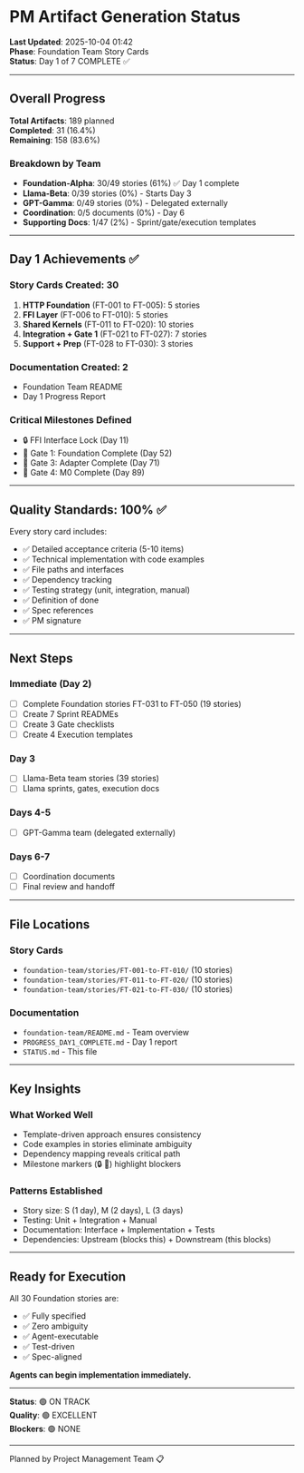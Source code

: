 # PM Artifact Generation Status

**Last Updated**: 2025-10-04 01:42  
**Phase**: Foundation Team Story Cards  
**Status**: Day 1 of 7 COMPLETE ✅

---

## Overall Progress

**Total Artifacts**: 189 planned  
**Completed**: 31 (16.4%)  
**Remaining**: 158 (83.6%)

### Breakdown by Team
- **Foundation-Alpha**: 30/49 stories (61%) ✅ Day 1 complete
- **Llama-Beta**: 0/39 stories (0%) - Starts Day 3
- **GPT-Gamma**: 0/49 stories (0%) - Delegated externally
- **Coordination**: 0/5 documents (0%) - Day 6
- **Supporting Docs**: 1/47 (2%) - Sprint/gate/execution templates

---

## Day 1 Achievements ✅

### Story Cards Created: 30
1. **HTTP Foundation** (FT-001 to FT-005): 5 stories
2. **FFI Layer** (FT-006 to FT-010): 5 stories
3. **Shared Kernels** (FT-011 to FT-020): 10 stories
4. **Integration + Gate 1** (FT-021 to FT-027): 7 stories
5. **Support + Prep** (FT-028 to FT-030): 3 stories

### Documentation Created: 2
- Foundation Team README
- Day 1 Progress Report

### Critical Milestones Defined
- 🔒 FFI Interface Lock (Day 11)
- 🎯 Gate 1: Foundation Complete (Day 52)
- 🎯 Gate 3: Adapter Complete (Day 71)
- 🎯 Gate 4: M0 Complete (Day 89)

---

## Quality Standards: 100% ✅

Every story card includes:
- ✅ Detailed acceptance criteria (5-10 items)
- ✅ Technical implementation with code examples
- ✅ File paths and interfaces
- ✅ Dependency tracking
- ✅ Testing strategy (unit, integration, manual)
- ✅ Definition of done
- ✅ Spec references
- ✅ PM signature

---

## Next Steps

### Immediate (Day 2)
- [ ] Complete Foundation stories FT-031 to FT-050 (19 stories)
- [ ] Create 7 Sprint READMEs
- [ ] Create 3 Gate checklists
- [ ] Create 4 Execution templates

### Day 3
- [ ] Llama-Beta team stories (39 stories)
- [ ] Llama sprints, gates, execution docs

### Days 4-5
- [ ] GPT-Gamma team (delegated externally)

### Days 6-7
- [ ] Coordination documents
- [ ] Final review and handoff

---

## File Locations

### Story Cards
- `foundation-team/stories/FT-001-to-FT-010/` (10 stories)
- `foundation-team/stories/FT-011-to-FT-020/` (10 stories)
- `foundation-team/stories/FT-021-to-FT-030/` (10 stories)

### Documentation
- `foundation-team/README.md` - Team overview
- `PROGRESS_DAY1_COMPLETE.md` - Day 1 report
- `STATUS.md` - This file

---

## Key Insights

### What Worked Well
- Template-driven approach ensures consistency
- Code examples in stories eliminate ambiguity
- Dependency mapping reveals critical path
- Milestone markers (🔒 🎯) highlight blockers

### Patterns Established
- Story size: S (1 day), M (2 days), L (3 days)
- Testing: Unit + Integration + Manual
- Documentation: Interface + Implementation + Tests
- Dependencies: Upstream (blocks this) + Downstream (this blocks)

---

## Ready for Execution

All 30 Foundation stories are:
- ✅ Fully specified
- ✅ Zero ambiguity
- ✅ Agent-executable
- ✅ Test-driven
- ✅ Spec-aligned

**Agents can begin implementation immediately.**

---

**Status**: 🟢 ON TRACK  
**Quality**: 🟢 EXCELLENT  
**Blockers**: 🟢 NONE

---
Planned by Project Management Team 📋
